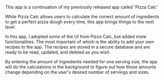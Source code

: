 This app is a continuation of my previously released app called 'Pizza Calc'

While Pizza Calc allows users to calculate the correct amount of ingredients
to get a perfect pizza dough every time, this app brings things to the
next level.

In this app, I adopted some of the UI from Pizza Calc, but added more 
functionalities. The most important of which is the ability to add
your own recipes to the app. 
The recipes are stored in a secure database and are ready to be read, 
updated, and deleted as you wish.

By entering the amount of ingredients needed for one serving size, the
app will do the calculations in the background to figure out how those
amounts change depending on the user's desired number of servings and 
sizes.
